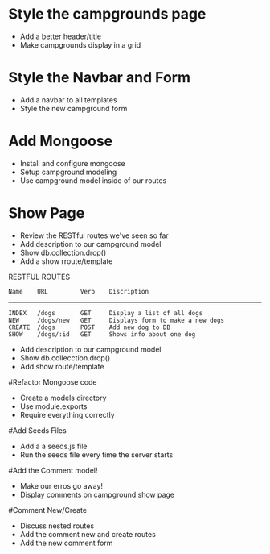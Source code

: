 # Style the campgrounds page
* Add a better header/title
* Make campgrounds display in a grid

# Style the Navbar and Form
* Add a navbar to all templates
* Style the new campground form

# Add Mongoose
* Install and configure mongoose
* Setup campground modeling
* Use campground model inside of our routes

# Show Page
* Review the RESTful routes we've seen so far
* Add description to our campground model
* Show db.collection.drop()
* Add a show rroute/template

RESTFUL ROUTES

    Name    URL         Verb    Discription
_________________________________________________________
    INDEX   /dogs       GET     Display a list of all dogs
    NEW     /dogs/new   GET     Displays form to make a new dogs
    CREATE  /dogs       POST    Add new dog to DB
    SHOW    /dogs/:id   GET     Shows info about one dog
* Add description to our campground model
* Show db.collecction.drop()
* Add  show route/template


#Refactor Mongoose code
* Create a models directory
* Use module.exports
* Require everything correctly

#Add Seeds Files
* Add a a seeds.js file
* Run the seeds file every time the server starts

#Add the Comment model!
* Make our erros go away!
* Display comments on campground show page

#Comment New/Create
* Discuss nested routes
* Add the comment new and create routes
* Add the new comment form